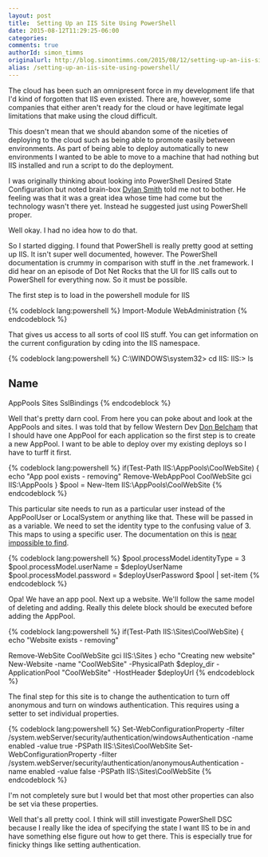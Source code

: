 ```yaml
---
layout: post
title:  Setting Up an IIS Site Using PowerShell
date: 2015-08-12T11:29:25-06:00
categories:
comments: true
authorId: simon_timms
originalurl: http://blog.simontimms.com/2015/08/12/setting-up-an-iis-site-using-powershell/
alias: /setting-up-an-iis-site-using-powershell/
---
```


The cloud has been such an omnipresent force in my development life that I'd kind of forgotten that IIS even existed. There are, however, some companies that either aren't ready for the cloud or have legitimate legal limitations that make using the cloud difficult.

<!--more-->

This doesn't mean that we should abandon some of the niceties of deploying to the cloud such as being able to promote easily between environments. As part of being able to deploy automatically to new environments I wanted to be able to move to a machine that had nothing but IIS installed and run a script to do the deployment.

I was originally thinking about looking into PowerShell Desired State Configuration but noted brain-box [Dylan Smith](http://www.westerndevs.com/bios/dylan_smith/) told me not to bother. He feeling was that it was a great idea whose time had come but the technology wasn't there yet. Instead he suggested just using PowerShell proper.

Well okay. I had no idea how to do that.

So I started digging. I found that PowerShell is really pretty good at setting up IIS. It isn't super well documented, however. The PowerShell documentation is crummy in comparison with stuff in the .net framework. I did hear on an episode of Dot Net Rocks that the UI for IIS calls out to PowerShell for everything now. So it must be possible.

The first step is to load in the powershell module for IIS

{% codeblock lang:powershell %}
Import-Module WebAdministration
{% endcodeblock %}

That gives us access to all sorts of cool IIS stuff. You can get information on the current configuration by cding into the IIS namespace.

{% codeblock lang:powershell %}
C:\WINDOWS\system32> cd IIS:
IIS:\> ls

Name
----
AppPools
Sites
SslBindings
{% endcodeblock %}

Well that's pretty darn cool. From here you can poke about and look at the AppPools and sites. I was told that by fellow Western Dev [Don Belcham](http://www.westerndevs.com/bios/donald_belcham/) that I should have one AppPool for each application so the first step is to create a new AppPool. I want to be able to deploy over my existing deploys so I have to turff it first.

{% codeblock lang:powershell %}
if(Test-Path IIS:\AppPools\CoolWebSite)
{
	echo "App pool exists - removing"
	Remove-WebAppPool CoolWebSite
	gci IIS:\AppPools
}
$pool = New-Item IIS:\AppPools\CoolWebSite
{% endcodeblock %}

This particular site needs to run as a particular user instead of the AppPoolUser or LocalSystem or anything like that. These will be passed in as a variable. We need to set the identity type to the confusing value of 3. This maps to using a specific user. The documentation on this is [near impossible to find](https://msdn.microsoft.com/en-us/library/ms689446(v=vs.90).aspx).

{% codeblock lang:powershell %}
$pool.processModel.identityType = 3
$pool.processModel.userName = $deployUserName
$pool.processModel.password = $deployUserPassword
$pool | set-item
{% endcodeblock %}

Opa! We have an app pool. Next up a website. We'll follow the same model of deleting and adding. Really this delete block should be executed before adding the AppPool.

{% codeblock lang:powershell %}
if(Test-Path IIS:\Sites\CoolWebSite)
{
echo "Website exists - removing"

Remove-WebSite CoolWebSite
gci IIS:\Sites
}
echo "Creating new website"
New-Website -name "CoolWebSite" -PhysicalPath $deploy_dir -ApplicationPool "CoolWebSite" -HostHeader $deployUrl
{% endcodeblock %}

The final step for this site is to change the authentication to turn off anonymous and turn on windows authentication. This requires using a setter to set individual properties.

{% codeblock lang:powershell %}
Set-WebConfigurationProperty -filter /system.webServer/security/authentication/windowsAuthentication -name enabled -value true -PSPath IIS:\Sites\CoolWebSite
Set-WebConfigurationProperty -filter /system.webServer/security/authentication/anonymousAuthentication -name enabled -value false -PSPath IIS:\Sites\CoolWebSite
{% endcodeblock %}

I'm not completely sure but I would bet that most other properties can also be set via these properties.

Well that's all pretty cool. I think will still investigate PowerShell DSC because I really like the idea of specifying the state I want IIS to be in and have something else figure out how to get there. This is especially true for finicky things like setting authentication.
